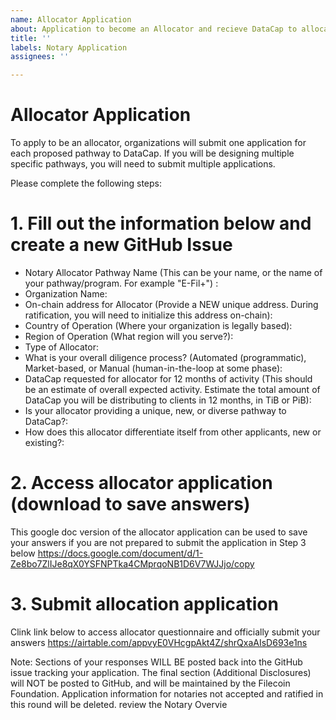 ```yaml
---
name: Allocator Application
about: Application to become an Allocator and recieve DataCap to allocation
title: ''
labels: Notary Application
assignees: ''

---
```

# Allocator Application

To apply to be an allocator, organizations will submit one application for each proposed pathway to DataCap. If you will be designing multiple specific pathways, you will need to submit multiple applications. 

Please complete the following steps:
# 1. Fill out the information below and create a new GitHub Issue




- Notary Allocator Pathway Name (This can be your name, or the name of your pathway/program. For example "E-Fil+") :
- Organization Name:
- On-chain address for Allocator (Provide a NEW unique address. During ratification, you will need to initialize this address on-chain): 
- Country of Operation (Where your organization is legally based): 
- Region of Operation (What region will you serve?): 
- Type of Allocator:
- What is your overall diligence process? (Automated (programmatic), Market-based,
or Manual (human-in-the-loop at some phase): 
- DataCap requested for allocator for 12 months of activity (This should be an estimate of overall expected activity. Estimate the total amount of DataCap you will be distributing to clients in 12 months, in TiB or PiB): 
- Is your allocator providing a unique, new, or diverse pathway to DataCap?:
- How does this allocator differentiate itself from other applicants, new or existing?: 


# 2. Access allocator application (download to save answers)
This google doc version of the allocator application can be used to save your answers if you are not prepared to submit the application in Step 3 below https://docs.google.com/document/d/1-Ze8bo7ZlIJe8qX0YSFNPTka4CMprqoNB1D6V7WJJjo/copy

# 3. Submit allocation application 
Clink link below to access allocator questionnaire and officially submit your answers
https://airtable.com/appvyE0VHcgpAkt4Z/shrQxaAIsD693e1ns

Note: Sections of your responses WILL BE posted back into the GitHub issue tracking your application. 
The final section (Additional Disclosures) will NOT be posted to GitHub, and will be maintained by the Filecoin Foundation. 
Application information for notaries not accepted and ratified in this round will be deleted. review the Notary Overvie 
